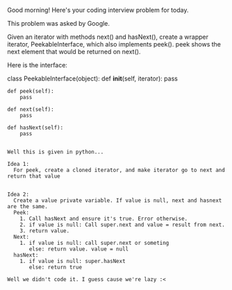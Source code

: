 Good morning! Here's your coding interview problem for today.

This problem was asked by Google.

Given an iterator with methods next() and hasNext(), create a wrapper iterator, PeekableInterface, which also implements peek(). peek shows the next element that would be returned on next().

Here is the interface:

class PeekableInterface(object):
    def __init__(self, iterator):
        pass

    def peek(self):
        pass

    def next(self):
        pass

    def hasNext(self):
        pass

~~~~~~~~~~~~~~~~~~~~~~~~~~~~~~~~~~~

Well this is given in python...

Idea 1:
  For peek, create a cloned iterator, and make iterator go to next and return that value


Idea 2:
  Create a value private variable. If value is null, next and hasnext are the same.
  Peek:
    1. Call hasNext and ensure it's true. Error otherwise.
    2. if value is null: Call super.next and value = result from next.
    3. return value.
  Next:
    1. if value is null: call super.next or someting
       else: return value. value = null
  hasNext:
    1. if value is null: super.hasNext
       else: return true

Well we didn't code it. I guess cause we're lazy :<